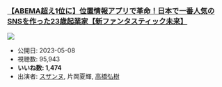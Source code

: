 ### [【ABEMA超え1位に】位置情報アプリで革命！日本で一番人気のSNSを作った23歳起業家【新ファンタスティック未来】](https://www.youtube.com/watch?v=m8udFJgDjuM)
[![](https://img.youtube.com/vi/m8udFJgDjuM/sddefault.jpg)](https://www.youtube.com/watch?v=m8udFJgDjuM)
-   公開日: 2023-05-08
-   視聴数: 95,943
-   **いいね数: 1,474**
-   出演者: [スザンヌ](/rehacq_fan/people/スザンヌ "wikilink"), 片岡夏輝, [高橋弘樹](/rehacq_fan/people/高橋弘樹 "wikilink")
